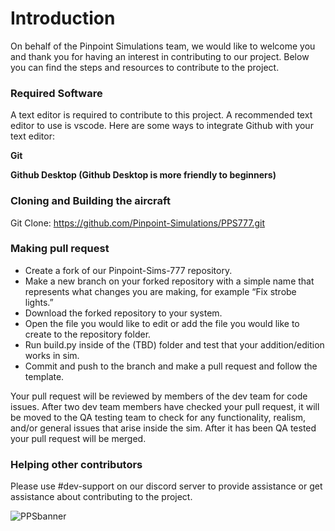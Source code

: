 # Introduction

On behalf of the Pinpoint Simulations team, we would like to welcome you and thank you for having an interest in contributing to our project. Below you can find the steps and resources to contribute to the project.



### Required Software

A text editor is required to contribute to this project. A recommended text editor to use is vscode. 
Here are some ways to integrate Github with your text editor:

**Git** 

**Github Desktop (Github Desktop is more friendly to beginners)**

### Cloning and Building the aircraft
Git Clone:
https://github.com/Pinpoint-Simulations/PPS777.git


### Making pull request
- Create a fork of our Pinpoint-Sims-777 repository.
- Make a new branch on your forked repository with a simple name that represents what changes you are making, for example “Fix strobe lights.”
- Download the forked repository to your system.
- Open the file you would like to edit or add the file you would like to create to the repository folder.
- Run build.py inside of the (TBD) folder and test that your addition/edition works in sim.
- Commit and push to the branch and make a pull request and follow the template.


Your pull request will be reviewed by members of the dev team for code issues. After two dev team members have checked your pull request, it will be moved to the QA testing team to check for any functionality, realism, and/or general issues that arise inside the sim. After it has been QA tested your pull request will be merged.


### Helping other contributors

Please use #dev-support on our discord server to provide assistance or get assistance about contributing to the project.




![PPSbanner](https://github.com/PinpointSimulations/pps-branding/blob/main/assets/logos/Pinpoint-Banner.PNG)

